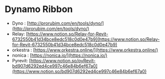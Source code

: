 
# Dynamo Ribbon
- Dyno : [http://prorubim.com/en/tools/dyno/](http://prorubim.com/en/tools/dyno/)
- Relay:  [https://www.notion.so/Relay-for-Revit-6732550b41d34bce8edc518c0d0e47b9](https://www.notion.so/Relay-for-Revit-6732550b41d34bce8edc518c0d0e47b9)
- orkestra : [https://www.orkestra.online/](https://www.orkestra.online/)
- nonica : [https://nonica.io/](https://nonica.io/)
- Pyrevit: [https://www.notion.so/pyRevit-bd907d6292ed4ce997c46e84b6ef67a0](https://www.notion.so/bd907d6292ed4ce997c46e84b6ef67a0)